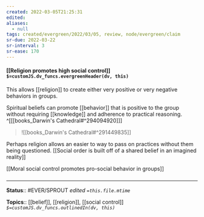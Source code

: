 ```yaml
---
created: 2022-03-05T21:25:31 
edited: 
aliases:
  - null
tags: created/evergreen/2022/03/05, review, node/evergreen/claim
sr-due: 2022-03-22
sr-interval: 3
sr-ease: 170
---
```


#### [[Religion promotes high social control]] `$=customJS.dv_funcs.evergreenHeader(dv, this)`

This allows [[religion]] to create either very positive or very negative behaviors in groups.

Spiritual beliefs can promote [[behavior]] that is positive to the group without requiring [[knowledge]] and adherence to practical reasoning. 
^[[[books_Darwin's Cathedral#^294094920]]]

> ![[books_Darwin's Cathedral#^291449835]]

Perhaps religion allows an easier to way to pass on practices without them being questioned.
[[Social order is built off of a shared belief in an imagined reality]]

[[Moral social control promotes pro-social behavior in groups]]

### <hr class="footnote"/>

**Status**:: #EVER/SPROUT
*edited `=this.file.mtime`*

**Topics**:: [[belief]], [[religion]], [[social control]]
*`$=customJS.dv_funcs.outlinedIn(dv, this)`*
